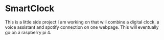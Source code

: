 # SmartClock
This is a  little side project I am working on that will combine a digital clock, a voice assistant and spotify connection on one webpage. This will eventually go on a raspberry pi 4.
